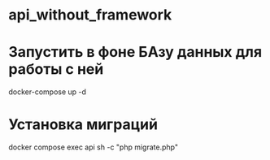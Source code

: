 # api_without_framework

# Запустить в фоне БАзу данных для работы с ней
docker-compose up -d

# Установка миграций
docker compose exec api sh -c "php migrate.php"